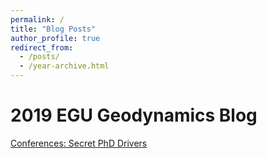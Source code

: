 ```yaml
---
permalink: /
title: "Blog Posts"
author_profile: true
redirect_from: 
  - /posts/
  - /year-archive.html
---
```


2019 EGU Geodynamics Blog
===
[Conferences: Secret PhD Drivers](https://blogs.egu.eu/divisions/gd/2019/03/01/conferences-secret-phd-drivers/)


